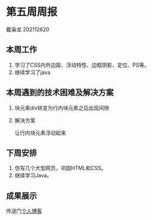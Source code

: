 # 第五周周报

戴枭龙     202112620

## 本周工作

1. 学习了CSS内外边距、浮动特性、边框阴影、定位、PS等。
2. 继续学习了java

## 本周遇到的技术困难及解决方案

1. 块元素div转变为行内块元素之后出现间隙

2. 解决方案

   让行内块元素浮动起来

## 下周安排

1. 仿写几个大型网页，巩固HTML和CSS。
2. 继续学习Java。

## 成果展示

传送门[个人博客](https://aiiaoong.github.io/)

